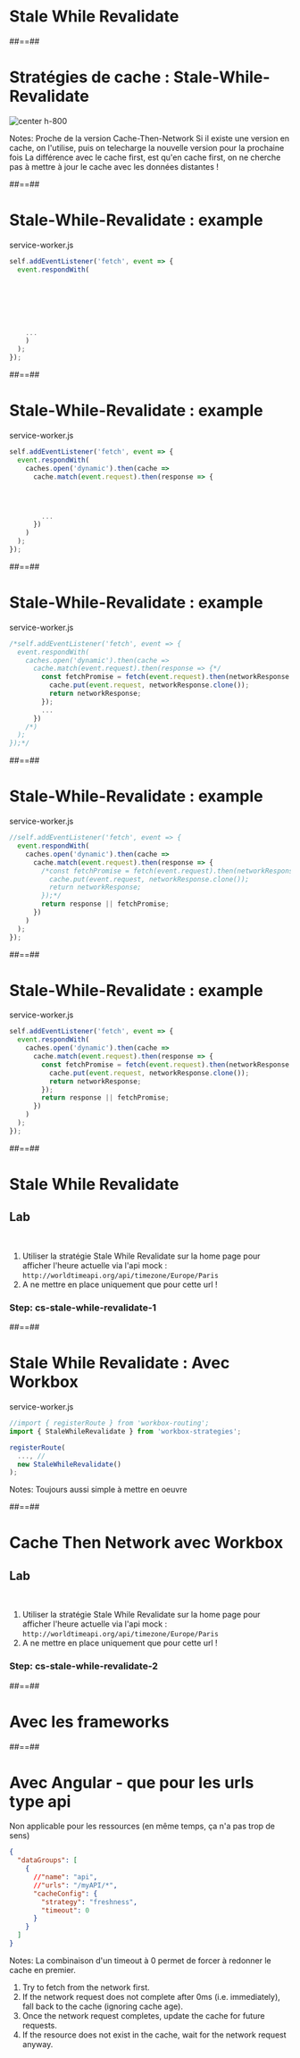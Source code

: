 <!-- .slide: class="transition bg-green" -->

# Stale While Revalidate

##==##

# Stratégies de cache : Stale-While-Revalidate

![center h-800](./assets/images/cache-strategy-stale-while-revalidate.png)

Notes:
Proche de la version Cache-Then-Network
Si il existe une version en cache, on l'utilise, puis on telecharge la nouvelle version pour la prochaine fois
La différence avec le cache first, est qu'en cache first, on ne cherche pas à mettre à jour le cache avec les données distantes !

##==##

<!-- .slide: class="with-code max-height" -->

# Stale-While-Revalidate : example

service-worker.js

```javascript
self.addEventListener('fetch', event => {
  event.respondWith(







    ...
    )
  );
});
```

<!-- .element: class="big-code" -->

##==##

<!-- .slide: class="with-code max-height" -->

# Stale-While-Revalidate : example

service-worker.js

```javascript
self.addEventListener('fetch', event => {
  event.respondWith(
    caches.open('dynamic').then(cache =>
      cache.match(event.request).then(response => {




        ...
      })
    )
  );
});
```

<!-- .element: class="big-code" -->

##==##

<!-- .slide: class="with-code max-height" -->

# Stale-While-Revalidate : example

service-worker.js

```javascript
/*self.addEventListener('fetch', event => {
  event.respondWith(
    caches.open('dynamic').then(cache =>
      cache.match(event.request).then(response => {*/
        const fetchPromise = fetch(event.request).then(networkResponse => {
          cache.put(event.request, networkResponse.clone());
          return networkResponse;
        });
        ...
      })
    /*)
  );
});*/
```

<!-- .element: class="big-code" -->

##==##

<!-- .slide: class="with-code max-height" -->

# Stale-While-Revalidate : example

service-worker.js

```javascript
//self.addEventListener('fetch', event => {
  event.respondWith(
    caches.open('dynamic').then(cache =>
      cache.match(event.request).then(response => {
        /*const fetchPromise = fetch(event.request).then(networkResponse => {
          cache.put(event.request, networkResponse.clone());
          return networkResponse;
        });*/
        return response || fetchPromise;
      })
    )
  );
});
```

<!-- .element: class="big-code" -->

##==##

<!-- .slide: class="with-code max-height" -->

# Stale-While-Revalidate : example

service-worker.js

```javascript
self.addEventListener('fetch', event => {
  event.respondWith(
    caches.open('dynamic').then(cache =>
      cache.match(event.request).then(response => {
        const fetchPromise = fetch(event.request).then(networkResponse => {
          cache.put(event.request, networkResponse.clone());
          return networkResponse;
        });
        return response || fetchPromise;
      })
    )
  );
});
```

<!-- .element: class="big-code" -->

##==##

<!-- .slide: class="exercice" data-type-show="hide" -->

# Stale While Revalidate

## Lab

<br>

1. Utiliser la stratégie Stale While Revalidate sur la home page pour afficher l'heure actuelle via l'api mock : `http://worldtimeapi.org/api/timezone/Europe/Paris`
1. A ne mettre en place uniquement que pour cette url !

### Step: cs-stale-while-revalidate-1

##==##

<!-- .slide: class="with-code" -->

# Stale While Revalidate : Avec Workbox

service-worker.js

```javascript
//import { registerRoute } from 'workbox-routing';
import { StaleWhileRevalidate } from 'workbox-strategies';

registerRoute(
  ..., //
  new StaleWhileRevalidate()
);
```

<!-- .element: class="big-code" -->

Notes:
Toujours aussi simple à mettre en oeuvre

##==##

<!-- .slide: class="exercice" data-type-show="hide" -->

# Cache Then Network avec Workbox

## Lab

<br>

1. Utiliser la stratégie Stale While Revalidate sur la home page pour afficher l'heure actuelle via l'api mock : `http://worldtimeapi.org/api/timezone/Europe/Paris`
1. A ne mettre en place uniquement que pour cette url !

### Step: cs-stale-while-revalidate-2

##==##

<!-- .slide: class="transition bg-white" -->

# Avec les frameworks

##==##

<!-- .slide: class="with-code" -->

# Avec Angular - que pour les urls type api

Non applicable pour les ressources (en même temps, ça n'a pas trop de sens)

```json
{
  "dataGroups": [
    {
      //"name": "api",
      //"urls": "/myAPI/*",
      "cacheConfig": {
        "strategy": "freshness",
        "timeout": 0
      }
    }
  ]
}
```

<!-- .element: class="big-code" -->

Notes:
La combinaison d'un timeout à 0 permet de forcer à redonner le cache en premier.

1. Try to fetch from the network first.
2. If the network request does not complete after 0ms (i.e. immediately), fall back to the cache (ignoring cache age).
3. Once the network request completes, update the cache for future requests.
4. If the resource does not exist in the cache, wait for the network request anyway.
